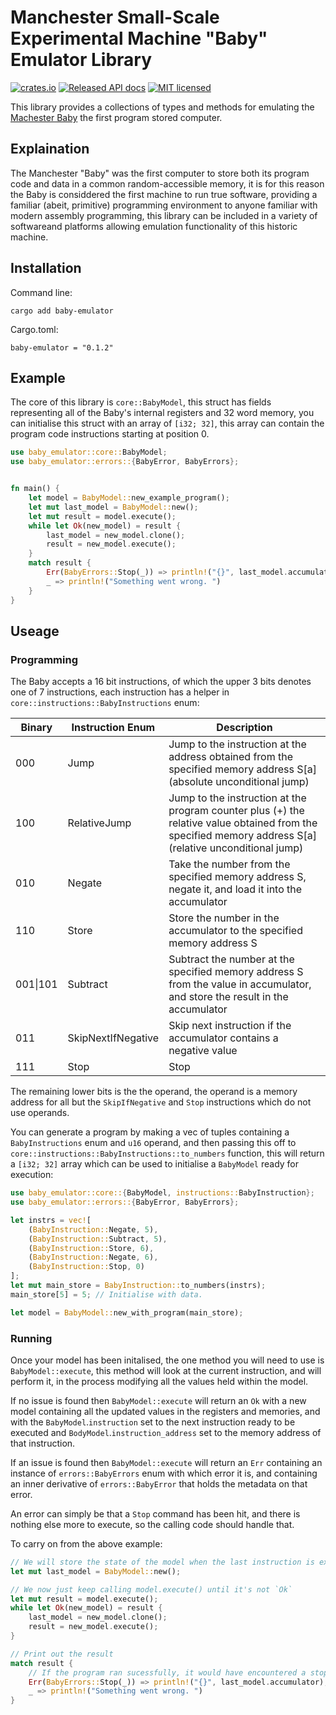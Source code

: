 # Manchester Small-Scale Experimental Machine "Baby" Emulator Library

[![crates.io](https://img.shields.io/crates/v/baby-emulator)](https://crates.io/crates/baby-emulator)
[![Released API docs](https://docs.rs/baby-emulator/badge.svg)](https://docs.rs/baby-emulator)
[![MIT licensed](https://img.shields.io/badge/license-MIT-blue.svg)](./LICENSE)

This library provides a collections of types and methods for emulating 
the [Machester Baby](https://www.scienceandindustrymuseum.org.uk/objects-and-stories/baby-and-modern-computing) the first program stored 
computer. 

## Explaination

The Manchester "Baby" was the first computer to store both its program
code and data in a common random-accessible memory, it is for this 
reason the Baby is considdered the first machine to run true software, 
providing a familiar (abeit, primitive) programming environment to anyone 
familiar with modern assembly programming, this library can be included 
in a variety of softwareand platforms allowing emulation functionality 
of this historic machine. 

## Installation 

Command line:
```
cargo add baby-emulator
```

Cargo.toml:
```
baby-emulator = "0.1.2"
```

## Example 

The core of this library is `core::BabyModel`, this struct has 
fields representing all of the Baby's internal registers and 
32 word memory, you can initialise this struct with an array of 
`[i32; 32]`, this array can contain the program code instructions 
starting at position 0. 

```rust
use baby_emulator::core::BabyModel;
use baby_emulator::errors::{BabyError, BabyErrors};


fn main() {
    let model = BabyModel::new_example_program();
    let mut last_model = BabyModel::new();
    let mut result = model.execute();
    while let Ok(new_model) = result {
        last_model = new_model.clone();
        result = new_model.execute();
    }
    match result {
        Err(BabyErrors::Stop(_)) => println!("{}", last_model.accumulator),
        _ => println!("Something went wrong. ")
    }
}
```

## Useage 

### Programming

The Baby accepts a 16 bit instructions, of which the upper 3 
bits denotes one of 7 instructions, each instruction has a helper
in `core::instructions::BabyInstructions` enum:

| Binary   | Instruction Enum   | Description                                                                                                                                                    |
|----------|--------------------|----------------------------------------------------------------------------------------------------------------------------------------------------------|
| 000      | Jump               | Jump to the instruction at the address obtained from the specified memory address S[a] (absolute unconditional jump)                                     |
| 100      | RelativeJump       | Jump to the instruction at the program counter plus (+) the relative value obtained from the specified memory address S[a] (relative unconditional jump) |
| 010      | Negate             | Take the number from the specified memory address S, negate it, and load it into the accumulator                                                         |
| 110      | Store              | Store the number in the accumulator to the specified memory address S                                                                                    |
| 001\|101 | Subtract           | Subtract the number at the specified memory address S from the value in accumulator, and store the result in the accumulator                             |
| 011      | SkipNextIfNegative | Skip next instruction if the accumulator contains a negative value                                                                                       |
| 111      | Stop               | Stop                                                                                                                                                     |

The remaining lower bits is the the operand, the operand is 
a memory address for all but the `SkipIfNegative` and `Stop`
instructions which do not use operands. 

You can generate a program by making a vec of tuples containing 
a `BabyInstructions` enum and `u16` operand, and then passing this off
to `core::instructions::BabyInstructions::to_numbers` function,
this will return a `[i32; 32]` array which can be used to initialise 
a `BabyModel` ready for execution: 

```rust
use baby_emulator::core::{BabyModel, instructions::BabyInstruction};
use baby_emulator::errors::{BabyError, BabyErrors};

let instrs = vec![
    (BabyInstruction::Negate, 5),
    (BabyInstruction::Subtract, 5),
    (BabyInstruction::Store, 6),
    (BabyInstruction::Negate, 6),
    (BabyInstruction::Stop, 0)
];
let mut main_store = BabyInstruction::to_numbers(instrs);
main_store[5] = 5; // Initialise with data. 

let model = BabyModel::new_with_program(main_store);
```

### Running 

Once your model has been initalised, the one method you will need to
use is `BabyModel::execute`, this method will look at the current 
instruction, and will perform it, in the process modifying all the 
values held within the model.

If no issue is found then `BabyModel::execute` will return an `Ok`
with a new model containing all the updated values in the registers
and memories, and with the `BabyModel`.`instruction` set to the next
instruction ready to be executed and `BodyModel`.`instruction_address`
set to the memory address of that instruction. 

If an issue is found then `BabyModel::execute` will return an `Err`
containing an instance of `errors::BabyErrors` enum with which 
error it is, and containing an inner derivative of `errors::BabyError`
that holds the metadata on that error. 

An error can simply be that a `Stop` command has been hit, and 
there is nothing else more to execute, so the calling code should
handle that. 


To carry on from the above example: 
```rust
// We will store the state of the model when the last instruction is executed for debug purposes 
let mut last_model = BabyModel::new();

// We now just keep calling model.execute() until it's not `Ok`
let mut result = model.execute();
while let Ok(new_model) = result {
    last_model = new_model.clone();
    result = new_model.execute();
}

// Print out the result
match result {
    // If the program ran sucessfully, it would have encountered a stop 
    Err(BabyErrors::Stop(_)) => println!("{}", last_model.accumulator),
    _ => println!("Something went wrong. ")
}
```
